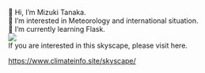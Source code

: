 <p>👋 Hi, I’m Mizuki Tanaka.<br>
👀 I’m interested in Meteorology and international situation.<br>
🌱 I’m currently learning Flask.<br>
<img src="http://118.27.13.183/LabWebsite/pic/GIF/skyscape.gif"><br>
If you are interested in this skyscape, please visit here. </p>
<a href="https://www.climateinfo.site/skyscape/">https://www.climateinfo.site/skyscape/</a>


<!---
Anemoi7838/Anemoi7838 is a ✨ special ✨ repository because its `README.md` (this file) appears on your GitHub profile.
You can click the Preview link to take a look at your changes.
--->
